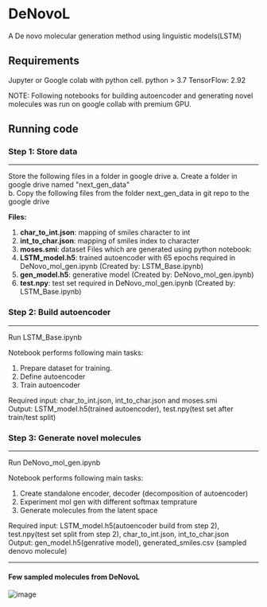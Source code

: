 # DeNovoL

A De novo molecular generation method using linguistic models(LSTM)


## Requirements

Jupyter or Google colab with python cell.
python > 3.7
TensorFlow: 2.92

NOTE: Following notebooks for building autoencoder and generating novel molecules was run on google collab with premium GPU.

## Running code

### Step 1: Store data 
______
Store the following files in a folder in google drive 
a. Create a folder in google drive named "next_gen_data"   
b. Copy the following files from the folder next_gen_data in git repo to the google drive   

**Files:**
1. **char_to_int.json**: mapping of smiles character to int
2. **int_to_char.json**: mapping of smiles index to character
3. **moses.smi**: dataset
Files which are generated using python notebook:
1. **LSTM_model.h5**: trained autoencoder with 65 epochs required in DeNovo_mol_gen.ipynb (Created by: LSTM_Base.ipynb)
2. **gen_model.h5**: generative model (Created by: DeNovo_mol_gen.ipynb)
3. **test.npy**: test set required in DeNovo_mol_gen.ipynb (Created by: LSTM_Base.ipynb)

 
### Step 2: Build autoencoder
____________
Run LSTM_Base.ipynb

Notebook performs following main tasks:   
1. Prepare dataset for training.
2. Define autoencoder
3. Train autoencoder

Required input: char_to_int.json, int_to_char.json and moses.smi   
Output: LSTM_model.h5(trained autoencoder), test.npy(test set after train/test split)

### Step 3: Generate novel molecules 
____________
Run DeNovo_mol_gen.ipynb

Notebook performs following main tasks:
1. Create standalone encoder, decoder (decomposition of autoencoder)
2. Experiment mol gen with different softmax temprature
3. Generate molecules from the latent space

Required input: LSTM_model.h5(autoencoder build from step 2), test.npy(test set split from step 2), char_to_int.json, int_to_char.json   
Output:  gen_model.h5(genrative model), generated_smiles.csv (sampled denovo molecule)

______________
#### Few sampled molecules from DeNovoL
![image](https://user-images.githubusercontent.com/82495070/207969079-81812325-d471-4bbb-a963-ed5b919d2df1.png)

